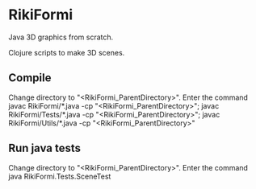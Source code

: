 # RikiFormi

Java 3D graphics from scratch.

Clojure scripts to make 3D scenes.


## Compile
Change directory to "<RikiFormi_ParentDirectory>".
Enter the command  
  javac RikiFormi/\*.java -cp "<RikiFormi_ParentDirectory>"; javac RikiFormi/Tests/\*.java -cp "<RikiFormi_ParentDirectory>"; javac RikiFormi/Utils/\*.java -cp "<RikiFormi_ParentDirectory>"


## Run java tests
Change directory to "<RikiFormi_ParentDirectory>".
Enter the command  
  java RikiFormi.Tests.SceneTest



